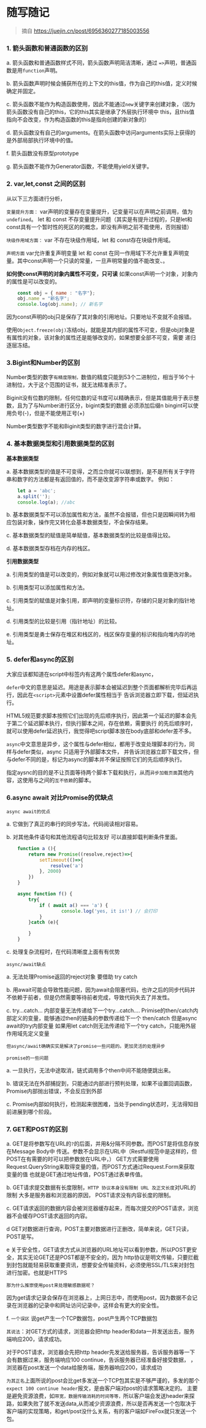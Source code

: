 # 随写随记
> 摘自
> https://juejin.cn/post/6956360277185003556
> 

### 1. 箭头函数和普通函数的区别

a. 箭头函数和普通函数样式不同，箭头函数声明简洁清晰，通过 `=>`声明，普通函数是用`function`声明。

b. 箭头函数声明时候会捕获所在的上下文的this值，作为自己的this值，定义时候确定并固定。

c. 箭头函数不能作为构造函数使用，因此不能通过`new`关键字来创建对象，（因为箭头函数没有自己的this，它的this其实是继承了外层执行环境中
this，且this值指向不会改变，作为构造函数的this是指向创建的新对象的）

d. 箭头函数没有自己的arguments。在箭头函数中访问arguments实际上获得的是外部局部执行环境中的值。

f. 箭头函数没有原型prototype

g. 箭头函数不能作为Generator函数，不能使用yield关键字。

### 2. var,let,const 之间的区别

从以下三方面进行分析，

`变量提升方面：` var声明的变量存在变量提升，记变量可以在声明之前调用，值为`undefined`。
let 和 const 不存变量提升问题（其实是有提升过程的，只是let和const具有一个暂时性的死区的的概念，即没有声明之前不能使用，否则报错）


`块级作用域方面：` var 不存在块级作用域，let 和 const存在块级作用域。

`声明方面` var允许重复声明变量 let 和 const 在同一作用域下不允许重复声明变量。其中const声明一个只读的常量，一旦声明常量的值不能改变、。

**如何使const声明的对象内属性不可变，只可读**
如果const声明一个对象，对象内的属性是可以改变的。
```js
    const obj = { name : "名字"};
    obj.name = "新名字";
    console.log(obj.name); // 新名字 
```

因为const声明的obj只是保存了其对象的引用地址。只要地址不变就不会报错。

使用`Object.freeze(obj)`冻结obj，就能是其内部的属性不可变，但是obj对象是有属性的对象，该对象的属性还是能够改变的，如果想要全部不可变，需要
递归逐层冻结。

### 3.Bigint和Number的区别

Number类型的数字`有精度限制，`数值的精度只能到53个二进制位，相当于16个十进制位，大于这个范围的证书，就无法精准表示了。

Biginit没有位数的限制，任何位数的证书度可以精确表示，但是其值能用于表示整数，且为了与Number进行区分，bigint类型的数据
必须添加后缀n bingint可以使用负号(-)，但是不能使用正号(+)

Number类型数字不能和Biginit类型的数字进行混合计算。

### 4. 基本数据类型和引用数据类型的区别

**基本数据类型**

a. 基本数据类型的值是不可变得，之而立你就可以联想到，是不是所有关于字符串和数字的方法都是有返回值的，而不是改变源字符串或数字。
例如：
```js
    let a = 'abc';
    a.split('');
    console.log(a); //abc
```

b. 基本数据类型不可以添加属性和方法，虽然不会报错，但也只是因瞬间转为相应包装对象，操作完又转化会基本数据类型，不会保存结果。

c. 基本数据类型的赋值是简单赋值，基本数据类型的比较是值得比较。

d. 基本数据类型存档在内存的栈区。

**引用数据类型**

a. 引用类型的值是可以改变的，例如对象就可以用过修改对象属性值更改对象。

b. 引用类型可以添加属性和方法。

c. 引用类型的赋值是对象引用，即声明的变量标识符，存储的只是对象的指针地址。

d. 引用类型的比较是引用（指针地址）的比较。

e. 引用类型是勇士保存在堆区和栈区的，栈区保存变量的标识和指向堆内存的地址。


### 5. defer和async的区别

大家应该都知道在script中标签内有这两个属性defer和async，

`defer`中文的意思是延迟。用途是表示脚本会被延迟到整个页面都解析完毕后再运行，因此在`<script>`元素中设置defer属性相当于
告诉浏览器立即下载，但延迟执行。

HTML5规范要求脚本按照它们出现的先后顺序执行，因此第一个延迟的脚本会先于第二个延迟脚本执行，但执行脚本之间，存在依赖，需要执行
的先后顺序时，就可以使用defer延迟执行，我觉得吧script脚本放在body底部和defer差不多。

`async`中文意思是异步，这个属性与defer相似，都用于改变处理脚本的行为，同样与defer类似，async 只适用于外部脚本文件，
并告诉浏览器立即下载文件，但与defer不同的是，标记为async的脚本并不保证按照它们的先后顺序执行。

指定aysnc的目的是不让页面等待两个脚本下载和执行，从而`异步加载页面`其他内容，这使用与之间的`互不依赖`的脚本。


### 6.async await 对比Promise的优缺点

`async await的优点`

a. 它做到了真正的串行的同步写法，代码阅读相对容易。

b. 对其他条件语句和其他流程语句比较友好 可以直接卸载判断条件里面。

```js
    function a (){
        return new Promise((resolve,reject)=>{
            setTimeout(()=>{
                resolve('a')
            }, 2000)
        })
    }

    async function f() {
        try{
            if ( await a() === 'a') {
                    console.log('yes, it is!') // 会打印
            }
        }catch (e){

        }
    }    
```
c. 处理复杂流程时，在代码清晰度上面有有优势

`async/await缺点`

a. 无法处理Promise返回的reject对象  要借助 try catch

b. 用await可能会导致性能问题，因为await会阻塞代码，也许之后的同步代码并不依赖于前者，但是仍然需要等待前者完成，导致代码失去了并发性。

c. try...catch... 内部变量无法传递给下一个try...catch.... Primise的then/catch内部定义的变量，能够通过then的链条的参数传递给下一个
then/catch 但是async await的try内部变量 如果用let catch则无法传递给下一个try catch，只能用外层作用域先定义变量

`但async/await确确实实是解决了promise一些问题的。更加灵活的处理异步`

`promise的一些问题`

a. 一旦执行，无法中途取消，链式调用多个then中间不能随便跳出来。

b. 错误无法在外部捕捉到，只能通过内部进行预判处理，如果不设置回调函数，Promise内部抛出错误，不会反应到外部

c. Promise内部如何执行，检测起来很困难，当处于pending状态时，无法得知目前进展到哪个阶段。

### 7. GET和POST的区别

a. GET是将参数写在URL的`?`的后面，并用&分隔不同参数。而POST是将信息存放在Message Body中
传送。参数不会显示在URL中（Restful规范中是这样的，但POST在有需要的时可以把参数放在URL中，）
GET方式需要使用Request.QueryString来取得变量的值，而POST方式通过Request.Form来获取变量的值
也就是GET通过地址传值，POST通过表单传值。

b. GET请求提交数据有长度限制，`HTTP 协议本身没有限制 URL 及正文长度`对URL的限制  大多是服务器和浏览器的原因，
POST请求没有内容长度的限制。

c. GET请求返回的数据内容会被浏览器缓存起来，而每次提交的POST请求，浏览器不会缓存POST请求返回的内容。

d GET对数据进行查询，POST主要对数据进行正删改，简单来说，GET只读，POST是写。

e 关于安全性，GET请求方式从浏览器的URL地址可以看到参数，所以POST更安全，其实无论GET还是POST都是不安全的，因为
http协议是明文传输，只要拦截到封包就能轻易获取重要资讯，想要安全传输资料，必须使用SSL/TLS来对封包进行加密。也就是HTTPS

`那为什么推崇使用post来处理敏感数据呢？`

因为get请求记录会保存在浏览器上，上网日志中，而使用post，因为数据不会记录在浏览器的记录中和网址访问记录中，这样会有更大的安全性。

f. `一个误区` 说get产生一个TCP数据包，post产生两个TCP数据包

`其说法`：对GET方式的请求，浏览器会把http header和data一并发送出去，服务端响应200，请求成功。

对于POST请求，浏览器会先把http header先发送给服务器，告诉服务器等一下会有数据过来，服务端响应100 continue，告诉服务器已经准备好接受数据，
，浏览器在post发送一个data给服务端，服务器响应200，请求成功

`为其正名`上面所说的post会比get多发送一个TCP包其实是不够严谨的，多发的那个`expect 100 continue header`报文，是由客户端对post的请求策略决定的。
主要是避免资源浪费，如`带宽，数据传输消耗的时间等等，`所以客户端会发送header来探路，如果失败了就不发送data,从而减少资源浪费，所以是否再发送一个包取决于
客户端的实现策略，和get/post没什么关系，有的客户端如FireFox就只发送一个包。


